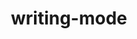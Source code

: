 ---
title: "writing-mode"
description: "Sets whether lines of text are laid out horizontally or vertically."
category: css
tags: i18n
last_test_date: "2022-05-04"
test_url: "/tests/css-writing-mode.html"
test_results_url: "https://app.emailonacid.com/app/acidtest/Ingjv4scPnWSgh0u0Fr7EctmGksq4DyF7Pw9PQcENfZ37/list"
stats: {
    apple-mail: {
        macos: {
            "13":"y",
            "15":"y"
        },
        ios: {
            "14":"y",
            "15":"y"
        }
    },
    gmail: {
        desktop-webmail: {
            "2022-05":"y"
        },
        ios: {
            "2022-05":"a #1"
        },
        android: {
            "2022-05":"a #1"
        },
        mobile-webmail: {
            "2022-05":"y"
        }
    },
    orange: {
        desktop-webmail: {
            "2022-05":"n"
        },
        ios: {
            "2022-05":"n"
        },
        android: {
            "2022-05":"n"
        }
    },
    outlook: {
        windows: {
            "2007":"n",
            "2010":"n",
            "2013":"n",
            "2016":"n",
            "2019":"n"
        },
        windows-mail: {
            "2022-05":"n"
        },
        macos: {
            "16.62":"y"
        },
        outlook-com: {
            "2022-05":"y"
        },
        ios: {
            "2022-05":"y"
        },
        android: {
            "2022-05":"y"
        }
    },
    samsung-email: {
        android: {
            "6.0":"y"
        }
    },
    sfr: {
        desktop-webmail: {
            "2022-05":"y"
        },
        ios: {
            "2022-05":"y"
        },
        android: {
            "2022-05":"y"
        }
    },
    thunderbird: {
        macos: {
            "91.5.0":"y"
        }
    },
    aol: {
        desktop-webmail: {
            "2022-05":"n"
        },
        ios: {
            "2022-05":"n"
        },
        android: {
            "2022-05":"n"
        }
    },
    yahoo: {
        desktop-webmail: {
            "2022-05":"n"
        },
        ios: {
            "2022-05":"n"
        },
        android: {
            "2022-05":"n"
        }
    },
    protonmail: {
        desktop-webmail: {
            "2022-05":"y"
        },
        ios: {
            "2022-05":"y"
        },
        android: {
            "2022-05":"y"
        }
    },
    hey: {
        desktop-webmail: {
            "2022-05":"y"
        }
    },
    mail-ru: {
        desktop-webmail: {
            "2022-05":"y"
        }
    },
    fastmail: {
        desktop-webmail: {
            "2022-05": "n"
        }
    },
    laposte: {
        desktop-webmail: {
            "2022-05": "y"
        }
    },
    gmx: {
        desktop-webmail: {
            "2022-05": "n"
        }
    }
}
notes_by_num: {
    "1": "Partial. Not supported with Non Gmail Accounts."
}
links: {
    "Can I use: writing-mode":"https://caniuse.com/css-writing-mode",
    "MDN: writing-mode":"https://developer.mozilla.org/en-US/docs/Web/CSS/writing-mode"
}
---